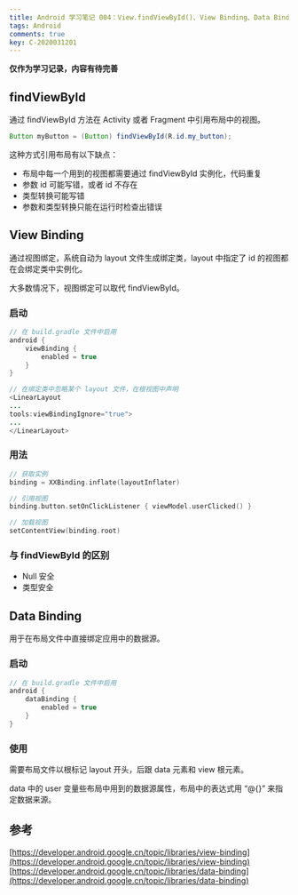 ```yaml
---
title: Android 学习笔记 004：View.findViewById()、View Binding、Data Binding
tags: Android
comments: true
key: C-2020031201
---
```


**仅作为学习记录，内容有待完善**



## findViewById

通过 findViewById 方法在 Activity 或者 Fragment 中引用布局中的视图。

```java
Button myButton = (Button) findViewById(R.id.my_button);
```

这种方式引用布局有以下缺点：

* 布局中每一个用到的视图都需要通过 findViewById 实例化，代码重复
* 参数 id 可能写错，或者 id 不存在
* 类型转换可能写错
* 参数和类型转换只能在运行时检查出错误



## View Binding

通过视图绑定，系统自动为 layout 文件生成绑定类，layout 中指定了 id 的视图都在会绑定类中实例化。

大多数情况下，视图绑定可以取代 findViewById。

### 启动

```java
// 在 build.gradle 文件中启用
android {
    viewBinding {
        enabled = true
    }
}

// 在绑定类中忽略某个 layout 文件，在根视图中声明
<LinearLayout
...
tools:viewBindingIgnore="true">
...
</LinearLayout>
```

### 用法

```kotlin
// 获取实例
binding = XXBinding.inflate(layoutInflater)

// 引用视图
binding.button.setOnClickListener { viewModel.userClicked() }

// 加载视图
setContentView(binding.root)
```

### 与 findViewById 的区别

* Null 安全
* 类型安全



## Data Binding

用于在布局文件中直接绑定应用中的数据源。

### 启动

```java
// 在 build.gradle 文件中启用
android {
    dataBinding {
        enabled = true
    }
}
```

### 使用

需要布局文件以根标记 layout 开头，后跟 data 元素和 view 根元素。

data 中的 user 变量些布局中用到的数据源属性，布局中的表达式用 “@{}” 来指定数据来源。



## 参考

[https://developer.android.google.cn/topic/libraries/view-binding](https://developer.android.google.cn/topic/libraries/view-binding)
[https://developer.android.google.cn/topic/libraries/data-binding](https://developer.android.google.cn/topic/libraries/data-binding) 





